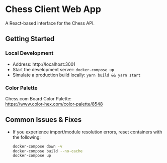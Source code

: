 # Chess Client Web App
A React-based interface for the Chess API.

## Getting Started

### Local Development
- Address: http://localhost:3001
- Start the development server: `docker-compose up`
- Simulate a production build locally: `yarn build && yarn start`

### Color Palette
Chess.com Board Color Palette:  
https://www.color-hex.com/color-palette/8548

## Common Issues & Fixes

- If you experience import/module resolution errors, reset containers with the following:
  ```bash
  docker-compose down -v
  docker-compose build --no-cache
  docker-compose up
  ```
